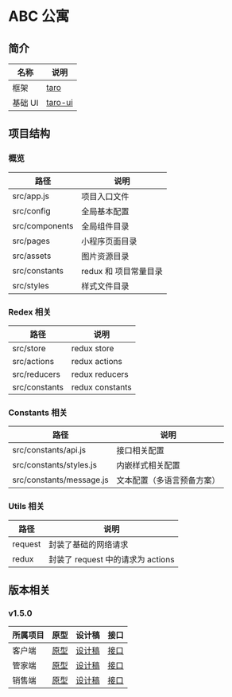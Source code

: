 # ABC 公寓

## 简介

| 名称 | 说明 |
| --- | --- |
| 框架 | [taro](https://taro.aotu.io/) |
| 基础 UI | [taro-ui](https://taro-ui.aotu.io/) |

## 项目结构

### 概览

| 路径 | 说明 |
| --- | --- |
| src/app.js | 项目入口文件 |
| src/config | 全局基本配置 |
| src/components | 全局组件目录 |
| src/pages | 小程序页面目录 |
| src/assets | 图片资源目录 |
| src/constants | redux 和 项目常量目录 |
| src/styles | 样式文件目录 |

### Redex 相关

| 路径 | 说明 |
| --- | --- |
| src/store | redux store |
| src/actions | redux actions |
| src/reducers | redux reducers |
| src/constants | redux constants |

### Constants 相关

| 路径 | 说明 |
| --- | --- |
| src/constants/api.js | 接口相关配置 |
| src/constants/styles.js | 内嵌样式相关配置 |
| src/constants/message.js | 文本配置（多语言预备方案） |

### Utils 相关

| 路径 | 说明 |
| --- | --- |
| request | 封装了基础的网络请求 |
| redux | 封装了 request 中的请求为 actions |

## 版本相关

### v1.5.0

| 所属项目 | 原型 | 设计稿 | 接口 |
| --- | --- | --- | --- |
| 客户端 | [原型](https://org.modao.cc/app/4a1e4adbf1c09a643a36bd33e405bf0b#screen=s917C0C19BC1553657488628) | [设计稿](https://lanhuapp.com/web/#/item/project/board?pid=7e6a33f5-4c50-4c7b-82f3-5a03a89dc231) | [接口](https://www.showdoc.cc/369994834935035) |
| 管家端 | [原型](https://org.modao.cc/app/460f7b2ae4ebb69e1cb7ee6977dd57c954ef1176#screen=s01DBA570101557387662643) | [设计稿](https://lanhuapp.com/web/#/item/project/board?pid=6765f128-a6c5-42d3-953e-6fa36ccfb66d) | [接口](https://www.showdoc.cc/376825715417871) |
| 销售端 | [原型](https://org.modao.cc/app/629649b0096af0a4b811e64d18818580#screen=s05215505CE1554347900670) | [设计稿](https://lanhuapp.com/web/#/item/project/board?pid=a0dbfaec-c745-4ac2-89b9-d96ce1609b4c) | [接口](https://www.showdoc.cc/379431691870580) |
